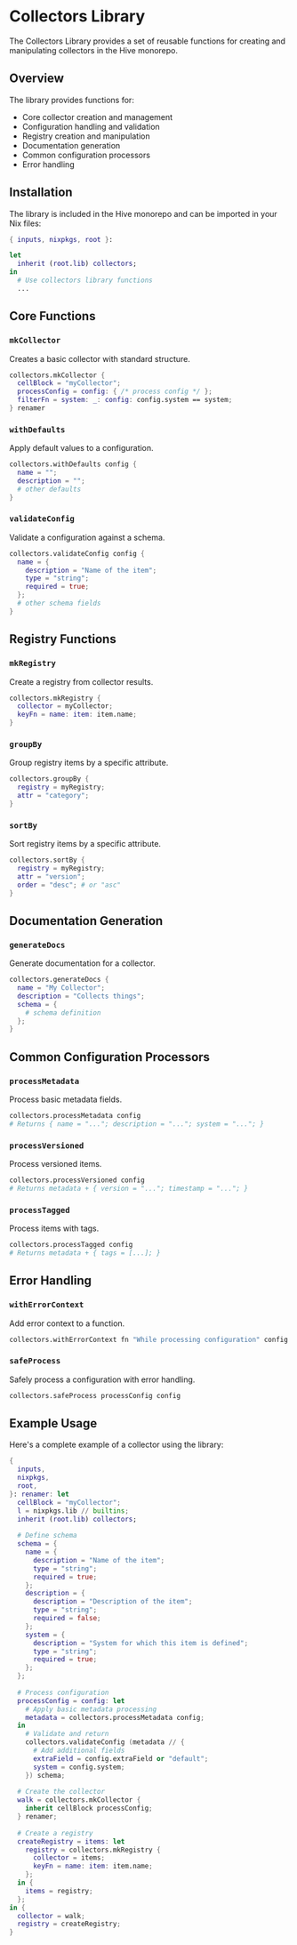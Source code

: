 # Collectors Library

The Collectors Library provides a set of reusable functions for creating and manipulating collectors in the Hive monorepo.

## Overview

The library provides functions for:

- Core collector creation and management
- Configuration handling and validation
- Registry creation and manipulation
- Documentation generation
- Common configuration processors
- Error handling

## Installation

The library is included in the Hive monorepo and can be imported in your Nix files:

```nix
{ inputs, nixpkgs, root }:

let
  inherit (root.lib) collectors;
in
  # Use collectors library functions
  ...
```

## Core Functions

### `mkCollector`

Creates a basic collector with standard structure.

```nix
collectors.mkCollector {
  cellBlock = "myCollector";
  processConfig = config: { /* process config */ };
  filterFn = system: _: config: config.system == system;
} renamer
```

### `withDefaults`

Apply default values to a configuration.

```nix
collectors.withDefaults config {
  name = "";
  description = "";
  # other defaults
}
```

### `validateConfig`

Validate a configuration against a schema.

```nix
collectors.validateConfig config {
  name = {
    description = "Name of the item";
    type = "string";
    required = true;
  };
  # other schema fields
}
```

## Registry Functions

### `mkRegistry`

Create a registry from collector results.

```nix
collectors.mkRegistry {
  collector = myCollector;
  keyFn = name: item: item.name;
}
```

### `groupBy`

Group registry items by a specific attribute.

```nix
collectors.groupBy {
  registry = myRegistry;
  attr = "category";
}
```

### `sortBy`

Sort registry items by a specific attribute.

```nix
collectors.sortBy {
  registry = myRegistry;
  attr = "version";
  order = "desc"; # or "asc"
}
```

## Documentation Generation

### `generateDocs`

Generate documentation for a collector.

```nix
collectors.generateDocs {
  name = "My Collector";
  description = "Collects things";
  schema = {
    # schema definition
  };
}
```

## Common Configuration Processors

### `processMetadata`

Process basic metadata fields.

```nix
collectors.processMetadata config
# Returns { name = "..."; description = "..."; system = "..."; }
```

### `processVersioned`

Process versioned items.

```nix
collectors.processVersioned config
# Returns metadata + { version = "..."; timestamp = "..."; }
```

### `processTagged`

Process items with tags.

```nix
collectors.processTagged config
# Returns metadata + { tags = [...]; }
```

## Error Handling

### `withErrorContext`

Add error context to a function.

```nix
collectors.withErrorContext fn "While processing configuration" config
```

### `safeProcess`

Safely process a configuration with error handling.

```nix
collectors.safeProcess processConfig config
```

## Example Usage

Here's a complete example of a collector using the library:

```nix
{
  inputs,
  nixpkgs,
  root,
}: renamer: let
  cellBlock = "myCollector";
  l = nixpkgs.lib // builtins;
  inherit (root.lib) collectors;
  
  # Define schema
  schema = {
    name = {
      description = "Name of the item";
      type = "string";
      required = true;
    };
    description = {
      description = "Description of the item";
      type = "string";
      required = false;
    };
    system = {
      description = "System for which this item is defined";
      type = "string";
      required = true;
    };
  };
  
  # Process configuration
  processConfig = config: let
    # Apply basic metadata processing
    metadata = collectors.processMetadata config;
  in
    # Validate and return
    collectors.validateConfig (metadata // {
      # Add additional fields
      extraField = config.extraField or "default";
      system = config.system;
    }) schema;
  
  # Create the collector
  walk = collectors.mkCollector {
    inherit cellBlock processConfig;
  } renamer;
  
  # Create a registry
  createRegistry = items: let
    registry = collectors.mkRegistry {
      collector = items;
      keyFn = name: item: item.name;
    };
  in {
    items = registry;
  };
in {
  collector = walk;
  registry = createRegistry;
}
```
